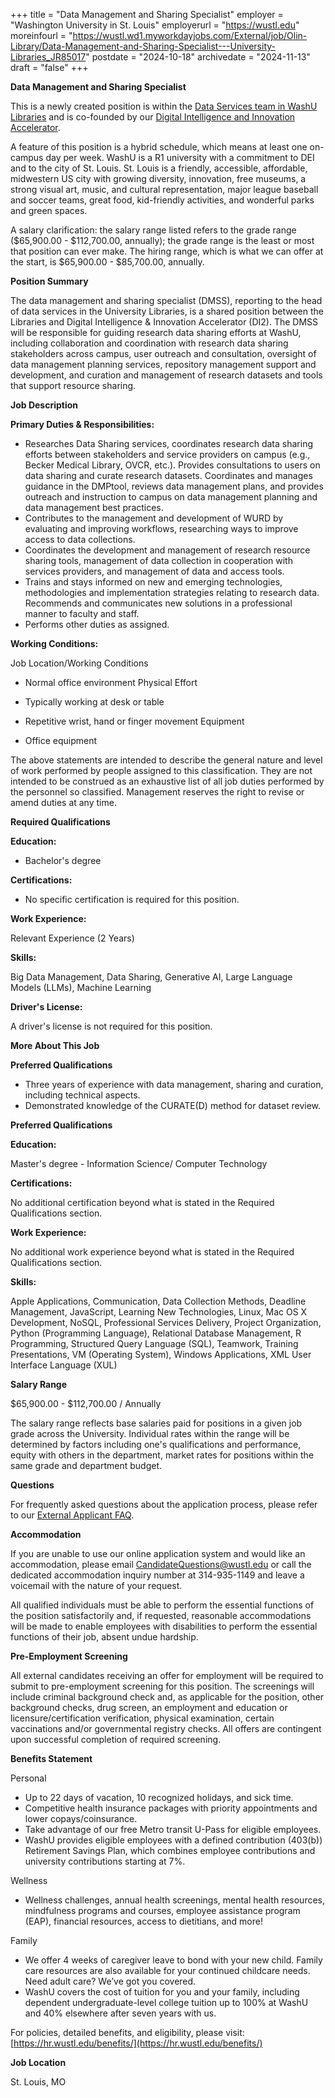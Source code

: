 +++
title = "Data Management and Sharing Specialist"
employer = "Washington University in St. Louis"
employerurl = "https://wustl.edu"
moreinfourl = "https://wustl.wd1.myworkdayjobs.com/External/job/Olin-Library/Data-Management-and-Sharing-Specialist---University-Libraries_JR85017"
postdate = "2024-10-18"
archivedate = "2024-11-13"
draft = "false"
+++

**Data Management and Sharing Specialist**

This is a newly created position is within the [Data Services team in WashU Libraries](https://library.wustl.edu/research-support/data-services/) and is co-founded by our [Digital Intelligence and Innovation Accelerator](https://di2accelerator.wustl.edu/).  

A feature of this position is a hybrid schedule, which means at least one on-campus day per week. WashU is a R1 university with a commitment to DEI and to the city of St. Louis. St. Louis is a friendly, accessible, affordable, midwestern US city with growing diversity, innovation, free museums, a strong visual art, music, and cultural representation, major league baseball and soccer teams, great food, kid-friendly activities, and wonderful parks and green spaces. 

A salary clarification: the salary range listed refers to the grade range ($65,900.00 - $112,700.00, annually); the grade range is the least or most that position can ever make. The hiring range, which is what we can offer at the start, is $65,900.00 - $85,700.00, annually. 

**Position Summary**

The data management and sharing specialist (DMSS), reporting to the head of data services in the University Libraries, is a shared position between the Libraries and Digital Intelligence & Innovation Accelerator (DI2). The DMSS will be responsible for guiding research data sharing efforts at WashU, including collaboration and coordination with research data sharing stakeholders across campus, user outreach and consultation, oversight of data management planning services, repository management support and development, and curation and management of research datasets and tools that support resource sharing.

**Job Description**

**Primary Duties & Responsibilities:**

- Researches Data Sharing services, coordinates research data sharing efforts between stakeholders and service providers on campus (e.g., Becker Medical Library, OVCR, etc.). Provides consultations to users on data sharing and curate research datasets. Coordinates and manages guidance in the DMPtool, reviews data management plans, and provides outreach and instruction to campus on data management planning and data management best practices.
- Contributes to the management and development of WURD by evaluating and improving workflows, researching ways to improve access to data collections.
- Coordinates the development and management of research resource sharing tools, management of data collection in cooperation with services providers, and management of data and access tools. 
- Trains and stays informed on new and emerging technologies, methodologies and implementation strategies relating to research data. Recommends and communicates new solutions in a professional manner to faculty and staff. 
- Performs other duties as assigned.

**Working Conditions:**

Job Location/Working Conditions

- Normal office environment
Physical Effort

- Typically working at desk or table
- Repetitive wrist, hand or finger movement
Equipment

- Office equipment

The above statements are intended to describe the general nature and level of work performed by people assigned to this classification. They are not intended to be construed as an exhaustive list of all job duties performed by the personnel so classified. Management reserves the right to revise or amend duties at any time.

**Required Qualifications**

**Education:**

- Bachelor's degree

**Certifications:**

- No specific certification is required for this position.

**Work Experience:**

Relevant Experience (2 Years)

**Skills:**

Big Data Management, Data Sharing, Generative AI, Large Language Models (LLMs), Machine Learning

**Driver's License:**

A driver's license is not required for this position.

**More About This Job**

**Preferred Qualifications**

- Three years of experience with data management, sharing and curation, including technical aspects.
- Demonstrated knowledge of the CURATE(D) method for dataset review.

**Preferred Qualifications**

**Education:**

Master's degree - Information Science/ Computer Technology

**Certifications:**

No additional certification beyond what is stated in the Required Qualifications section.

**Work Experience:**

No additional work experience beyond what is stated in the Required Qualifications section.

**Skills:**

Apple Applications, Communication, Data Collection Methods, Deadline Management, JavaScript, Learning New Technologies, Linux, Mac OS X Development, NoSQL, Professional Services Delivery, Project Organization, Python (Programming Language), Relational Database Management, R Programming, Structured Query Language (SQL), Teamwork, Training Presentations, VM (Operating System), Windows Applications, XML User Interface Language (XUL)

**Salary Range**

$65,900.00 - $112,700.00 / Annually

The salary range reflects base salaries paid for positions in a given job grade across the University. Individual rates within the range will be determined by factors including one's qualifications and performance, equity with others in the department, market rates for positions within the same grade and department budget.

**Questions**

For frequently asked questions about the application process, please refer to our [External Applicant FAQ](https://hr.wustl.edu/careers/external-applicant-faq/).

**Accommodation**

If you are unable to use our online application system and would like an accommodation, please email CandidateQuestions@wustl.edu or call the dedicated accommodation inquiry number at 314-935-1149 and leave a voicemail with the nature of your request.

All qualified individuals must be able to perform the essential functions of the position satisfactorily and, if requested, reasonable accommodations will be made to enable employees with disabilities to perform the essential functions of their job, absent undue hardship.

**Pre-Employment Screening**

All external candidates receiving an offer for employment will be required to submit to pre-employment screening for this position. The screenings will include criminal background check and, as applicable for the position, other background checks, drug screen, an employment and education or licensure/certification verification, physical examination, certain vaccinations and/or governmental registry checks. All offers are contingent upon successful completion of required screening.

**Benefits Statement**

Personal

- Up to 22 days of vacation, 10 recognized holidays, and sick time.
- Competitive health insurance packages with priority appointments and lower copays/coinsurance.
- Take advantage of our free Metro transit U-Pass for eligible employees.
- WashU provides eligible employees with a defined contribution (403(b)) Retirement Savings Plan, which combines employee contributions and university contributions starting at 7%.

Wellness

- Wellness challenges, annual health screenings, mental health resources, mindfulness programs and courses, employee assistance program (EAP), financial resources, access to dietitians, and more!

Family

- We offer 4 weeks of caregiver leave to bond with your new child. Family care resources are also available for your continued childcare needs. Need adult care? We’ve got you covered.
- WashU covers the cost of tuition for you and your family, including dependent undergraduate-level college tuition up to 100% at WashU and 40% elsewhere after seven years with us.

For policies, detailed benefits, and eligibility, please visit: [https://hr.wustl.edu/benefits/](https://hr.wustl.edu/benefits/)

**Job Location**

St. Louis, MO

